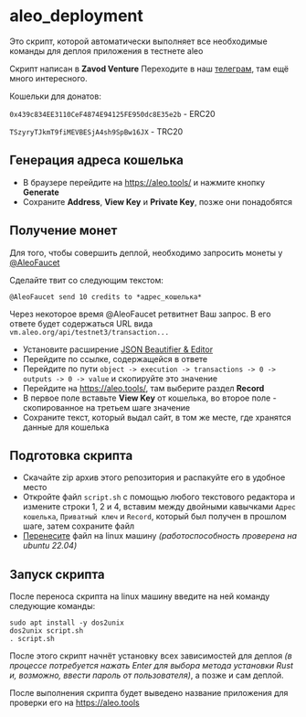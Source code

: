 # aleo_deployment

Это скрипт, которой автоматически выполняет все необходимые команды для деплоя приложения в тестнете aleo

Скрипт написан в **Zavod Venture**
Переходите в наш [телеграм](https://t.me/Zavod_Venture), там ещё много интересного.

Кошельки для донатов:

`0x439c834EE3110CeF4874E94125FE950dc8E35e2b` - ERC20

`TSzyryTJkmT9fiMEVBESjA4sh9SpBw16JX` - TRC20

## Генерация адреса кошелька

- В браузере перейдите на https://aleo.tools/ и нажмите кнопку **Generate**
- Сохраните **Address**, **View Key** и **Private Key**, позже они понадобятся

## Получение монет

Для того, чтобы совершить деплой, необходимо запросить монеты у [@AleoFaucet](https://twitter.com/AleoFaucet)

Сделайте твит со следующим текстом:
```
@AleoFaucet send 10 credits to *адрес_кошелька*
```

Через некоторое время @AleoFaucet ретвитнет Ваш запрос. В его ответе будет содержаться URL вида `vm.aleo.org/api/testnet3/transaction...`

- Установите расширение [JSON Beautifier & Editor](https://chrome.google.com/webstore/detail/json-beautifier-editor/lpopeocbeepakdnipejhlpcmifheolpl)
- Перейдите по ссылке, содержащейся в ответе
- Перейдите по пути `object -> execution -> transactions -> 0 -> outputs -> 0 -> value` и скопируйте это значение
- Перейдите на https://aleo.tools/, там выберите раздел **Record**
- В первое поле вставьте **View Key** от кошелька, во второе поле - скопированное на третьем шаге значение
- Сохраните текст, который выдал сайт, в том же месте, где хранятся данные для кошелька

## Подготовка скрипта

- Скачайте zip архив этого репозитория и распакуйте его в удобное место
- Откройте файл `script.sh` с помощью любого текстового редактора и измените строки 1, 2 и 4, вставим между двойными кавычками `Адрес кошелька`, `Приватный ключ` и `Record`, который был получен в прошлом шаге, затем сохраните файл
- [Перенесите](https://telegra.ph/SCP-03-12) файл на linux машину *(работоспособность проверена на ubuntu 22.04)*

## Запуск скрипта

После переноса скрипта на linux машину введите на ней команду следующие команды:
```
sudo apt install -y dos2unix
dos2unix script.sh
. script.sh
```

После этого скрипт начнёт установку всех зависимостей для деплоя *(в процессе потребуется нажать Enter для выбора метода установки Rust и, возможно, ввести пароль от пользователя)*, а позже и сам деплой.

После выполнения скрипта будет выведено название приложения для проверки его на https://aleo.tools
